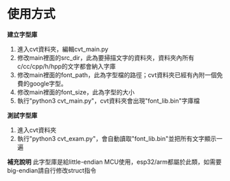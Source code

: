 # 使用方式

**建立字型庫**
1. 進入cvt資料夾，編輯cvt_main.py
2. 修改main裡面的src_dir，此為要掃描文字的資料夾，資料夾內所有c/cc/cpp/h/hpp的文字都會納入字庫
3. 修改main裡面的font_path，此為字型檔的路徑；cvt資料夾已經有內附一個免費的google字型。
4. 修改main裡面的font_size，此為字型的大小
5. 執行"python3 cvt_main.py"，cvt資料夾會出現"font_lib.bin"字庫檔

**測試字型庫**
1. 進入cvt資料夾
2. 執行"python3 cvt_exam.py"，會自動讀取"font_lib.bin"並把所有文字顯示一遍

**補充說明**
此字型庫是給little-endian MCU使用，esp32/arm都屬於此類，如需要big-endian請自行修改struct指令